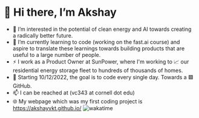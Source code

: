 # 👋 Hi there, I’m Akshay 
- 👀 I’m interested in the potential of clean energy and AI towards creating a radically better future.
- 🌱 I’m currently learning to code (working on the fast.ai course) and aspire to translate these learnings towards building products that are useful to a large number of people.
- ⚡ I work as a Product Owner at SunPower, where I'm working to 📈 our residential energy storage fleet to hundreds of thousands of homes. 
- 💞️ Starting 10/12/2022, the goal is to code every single day. Towards a 🟩 GitHub. 
- 📫 I can be reached at (vc343 at cornell dot edu)
- 🌐 My webpage which was my first coding project is https://akshayvkt.github.io/
![wakatime](https://wakatime.com/badge/user/b0ee387a-f4eb-43cf-8b40-16f3aa41b5db.svg)

<!---
akshayvkt/akshayvkt is a ✨ special ✨ repository because its `README.md` (this file) appears on your GitHub profile.
You can click the Preview link to take a look at your changes.
--->
